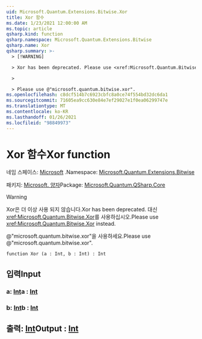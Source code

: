 ```yaml
---
uid: Microsoft.Quantum.Extensions.Bitwise.Xor
title: Xor 함수
ms.date: 1/23/2021 12:00:00 AM
ms.topic: article
qsharp.kind: function
qsharp.namespace: Microsoft.Quantum.Extensions.Bitwise
qsharp.name: Xor
qsharp.summary: >-
  > [!WARNING]

  > Xor has been deprecated. Please use <xref:Microsoft.Quantum.Bitwise.Xor> instead.

  >

  > Please use @"microsoft.quantum.bitwise.xor".
ms.openlocfilehash: c8dcf514b7c6923cbfc8a0ce74f554bd32dc6da1
ms.sourcegitcommit: 71605ea9cc630e84e7ef29027e1f0ea06299747e
ms.translationtype: MT
ms.contentlocale: ko-KR
ms.lasthandoff: 01/26/2021
ms.locfileid: "98849973"
---
```

# <a name="xor-function"></a><span data-ttu-id="ef227-102">Xor 함수</span><span class="sxs-lookup"><span data-stu-id="ef227-102">Xor function</span></span>

<span data-ttu-id="ef227-103">네임 스페이스: [Microsoft](xref:Microsoft.Quantum.Extensions.Bitwise) .</span><span class="sxs-lookup"><span data-stu-id="ef227-103">Namespace: [Microsoft.Quantum.Extensions.Bitwise](xref:Microsoft.Quantum.Extensions.Bitwise)</span></span>

<span data-ttu-id="ef227-104">패키지: [Microsoft. 양자](https://nuget.org/packages/Microsoft.Quantum.QSharp.Core)</span><span class="sxs-lookup"><span data-stu-id="ef227-104">Package: [Microsoft.Quantum.QSharp.Core](https://nuget.org/packages/Microsoft.Quantum.QSharp.Core)</span></span>


> [!WARNING]
> <span data-ttu-id="ef227-105">Xor은 더 이상 사용 되지 않습니다.</span><span class="sxs-lookup"><span data-stu-id="ef227-105">Xor has been deprecated.</span></span> <span data-ttu-id="ef227-106">대신 <xref:Microsoft.Quantum.Bitwise.Xor>를 사용하십시오.</span><span class="sxs-lookup"><span data-stu-id="ef227-106">Please use <xref:Microsoft.Quantum.Bitwise.Xor> instead.</span></span>
>
> <span data-ttu-id="ef227-107">@"microsoft.quantum.bitwise.xor"을 사용하세요.</span><span class="sxs-lookup"><span data-stu-id="ef227-107">Please use @"microsoft.quantum.bitwise.xor".</span></span>



```qsharp
function Xor (a : Int, b : Int) : Int
```


## <a name="input"></a><span data-ttu-id="ef227-108">입력</span><span class="sxs-lookup"><span data-stu-id="ef227-108">Input</span></span>

### <a name="a--int"></a><span data-ttu-id="ef227-109">a: [Int](xref:microsoft.quantum.lang-ref.int)</span><span class="sxs-lookup"><span data-stu-id="ef227-109">a : [Int](xref:microsoft.quantum.lang-ref.int)</span></span>




### <a name="b--int"></a><span data-ttu-id="ef227-110">b: [Int](xref:microsoft.quantum.lang-ref.int)</span><span class="sxs-lookup"><span data-stu-id="ef227-110">b : [Int](xref:microsoft.quantum.lang-ref.int)</span></span>





## <a name="output--int"></a><span data-ttu-id="ef227-111">출력: [Int](xref:microsoft.quantum.lang-ref.int)</span><span class="sxs-lookup"><span data-stu-id="ef227-111">Output : [Int](xref:microsoft.quantum.lang-ref.int)</span></span>

